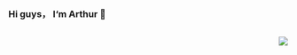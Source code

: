 ### Hi guys， I‘m Arthur 👋

<div align="center">
  
  <div style="float: left">
    
    
    
  </div>
  
  <div style="float: right">

![](https://github-readme-stats.vercel.app/api?username=Until-You-Possible)
    
  </div>
  

  
  
</div>

















